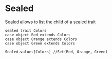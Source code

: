 # Sealed

Sealed allows to list the child of a sealed trait

```
sealed trait Colors
case object Red extends Colors
case object Orange extends Colors
case object Green extends Colors

Sealed.values[Colors] //Set(Red, Orange, Green)
```
